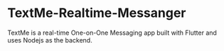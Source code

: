 # TextMe-Realtime-Messanger
TextMe is a real-time One-on-One Messaging app built with Flutter and uses Nodejs as the backend.
